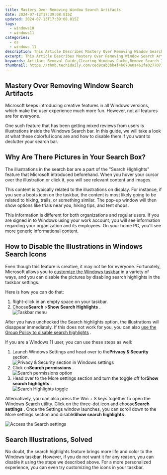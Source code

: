 ```yaml
---
title: Mastery Over Removing Window Search Artifacts
date: 2024-07-12T17:39:08.815Z
updated: 2024-07-13T17:39:08.815Z
tags:
  - windows10
  - windows11
categories:
  - os
  - windows 11
description: This Article Describes Mastery Over Removing Window Search Artifacts
excerpt: This Article Describes Mastery Over Removing Window Search Artifacts
keywords: Artifact Removal Guide,Clearing Windows Cache,Remove Search Impressions,Eliminate Browser Markers,Unmark Window History,Cleanup Search Data,Erase Screen Trackers
thumbnail: https://thmb.techidaily.com/ced9cab3bb4f4b670e0a461fa0277071d0fe6cc512c46ece52a065d147ecc37a.jpg
---
```


## Mastery Over Removing Window Search Artifacts

 Microsoft keeps introducing creative features in all Windows versions, which make the user experience much more fun. However, not all features are for everyone.

 One such feature that has been getting mixed reviews from users is illustrations inside the Windows Search bar. In this guide, we will take a look at what these colorful icons are and how to disable them if you want to declutter your search bar.

## Why Are There Pictures in Your Search Box?

 The illustrations in the search bar are a part of the "Search Highlights" feature that Microsoft introduced beforehand. When you hover your cursor over the illustration or click it, you will see relevant content and images.

 This content is typically related to the illustrations on display. For instance, if you see a boots icon on the taskbar, the content is most likely going to be related to hiking, trails, or something similar. The pop-up window will then show options like trials near you, hiking tips, and tent shops.

 This information is different for both organizations and regular users. If you are signed in to Windows using your work account, you will see information regarding your organization and its employees. On your home PC, you'll see more generic informational content.

## How to Disable the Illustrations in Windows Search Icons

 Even though this feature is creative, it may not be for everyone. Fortunately, Microsoft allows you to [customize the Windows taskbar](https://www.makeuseof.com/windows-11-customize-taskbar/) in a variety of ways, and you can disable the pictures by disabling search highlights in the taskbar settings.

Here is how you can do that:

1. Right-click in an empty space on your taskbar.
2. Choose**Search** \>**Show Search Highlights** .  
![Taskbar menu](https://static1.makeuseofimages.com/wordpress/wp-content/uploads/2022/05/search-highlights-1.jpg)

 After you have unchecked the Search highlights option, the illustrations will disappear immediately. If this does not work for you, you can also [use the Group Policy to disable search highlights](https://www.makeuseof.com/windows-10-remove-search-highlights/) .

If you are a Windows 11 user, you can use these steps as well:

1. Launch Windows Settings and head over to the**Privacy & Security** section.  
![Privacy & Security section in Windows settings](https://static1.makeuseofimages.com/wordpress/wp-content/uploads/2022/05/win11-privacy--security.jpg)
2. Click on**Search permissions** .  
![Search permissions option](https://static1.makeuseofimages.com/wordpress/wp-content/uploads/2022/06/search-permissions.jpg)
3. Head over to the More settings section and turn the toggle off for**Show search highlights** .  
![Search Highlights toggle](https://static1.makeuseofimages.com/wordpress/wp-content/uploads/2022/06/show-search-highlights-1.jpg)

 Alternatively, you can also press the Win + S keys together to open the Windows Search utility. Click on the three-dot icon and choose**Search settings** . Once the Settings window launches, you can scroll down to the More settings section and disable**Show search highlights** .

![Access the Search settings](https://static1.makeuseofimages.com/wordpress/wp-content/uploads/2023/04/search-settings.jpg)

## Search Illustrations, Solved

 No doubt, the search highlights feature brings more life and color to the Windows taskbar. However, if you do not want it for any reason, you can disable it using the steps we described above. For a more personalized experience, you can even try customizing the icons in your taskbar.

<ins class="adsbygoogle"
     style="display:block"
     data-ad-format="autorelaxed"
     data-ad-client="ca-pub-7571918770474297"
     data-ad-slot="1223367746"></ins>



<ins class="adsbygoogle"
     style="display:block"
     data-ad-client="ca-pub-7571918770474297"
     data-ad-slot="8358498916"
     data-ad-format="auto"
     data-full-width-responsive="true"></ins>




